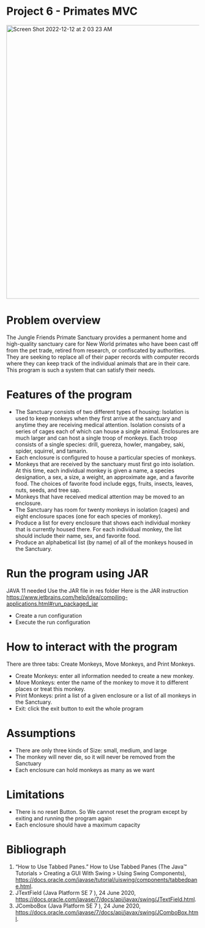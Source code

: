 # Project 6 - Primates MVC
<img width="713" alt="Screen Shot 2022-12-12 at 2 03 23 AM" src="https://user-images.githubusercontent.com/113145079/207017629-735d1d25-fdca-4a05-b0cd-7d6632b4ba3c.png">


# Problem overview
The Jungle Friends Primate Sanctuary provides a permanent home and high-quality sanctuary care for New World primates who have been cast off from the pet trade, retired from research, or confiscated by authorities. They are seeking to replace all of their paper records with computer records where they can keep track of the individual animals that are in their care. This program is such a system that can satisfy their needs.

# Features of the program
- The Sanctuary consists of two different types of housing:
  Isolation is used to keep monkeys when they first arrive at the sanctuary and anytime they are receiving medical attention. Isolation consists of a series of cages each of which can house a single animal.
  Enclosures are much larger and can host a single troop of monkeys. Each troop consists of a single species: drill, guereza, howler, mangabey, saki,   spider, squirrel, and tamarin.
- Each enclosure is configured to house a particular species of monkeys.
- Monkeys that are received by the sanctuary must first go into isolation. At this time, each individual monkey is given a name, a species designation, a sex, a size, a weight, an approximate age, and a favorite food. The choices of favorite food include eggs, fruits, insects, leaves, nuts, seeds, and tree sap. 
- Monkeys that have received medical attention may be moved to an enclosure.
- The Sanctuary has room for twenty monkeys in isolation (cages) and eight enclosure spaces (one for each species of monkey). 
- Produce a list for every enclosure that shows each individual monkey that is currently housed there. For each individual monkey, the list should include their name, sex, and favorite food.
- Produce an alphabetical list (by name) of all of the monkeys housed in the Sanctuary.

# Run the program using JAR
JAVA 11 needed
Use the JAR file in res folder
Here is the JAR instruction https://www.jetbrains.com/help/idea/compiling-applications.html#run_packaged_jar
- Create a run configuration
- Execute the run configuration

# How to interact with the program
There are three tabs: Create Monkeys, Move Monkeys, and Print Monkeys.
- Create Monkeys: enter all information needed to create a new monkey.
- Move Monkeys: enter the name of the monkey to move it to different places or treat this monkey.
- Print Monkeys: print a list of a given enclosure or a list of all monkeys in the Sanctuary.
- Exit: click the exit button to exit the whole program

# Assumptions
- There are only three kinds of Size: small, medium, and large
- The monkey will never die, so it will never be removed from the Sanctuary
- Each enclosure can hold monkeys as many as we want

# Limitations
- There is no reset Button. So We cannot reset the program except by exiting and running the program again
- Each enclosure should have a maximum capacity

# Bibliograph
1. “How to Use Tabbed Panes.” How to Use Tabbed Panes (The Java™ Tutorials &gt; Creating a GUI With Swing &gt; Using Swing Components), https://docs.oracle.com/javase/tutorial/uiswing/components/tabbedpane.html.
2. JTextField (Java Platform SE 7 ), 24 June 2020, https://docs.oracle.com/javase/7/docs/api/javax/swing/JTextField.html. 
3. JComboBox (Java Platform SE 7 ), 24 June 2020, https://docs.oracle.com/javase/7/docs/api/javax/swing/JComboBox.html. 
